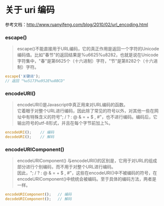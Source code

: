 
# 关于 uri 编码

参考文档：http://www.ruanyifeng.com/blog/2010/02/url_encoding.html

### escape()

> escape()不能直接用于URL编码，它的真正作用是返回一个字符的Unicode编码值。比如"春节"的返回结果是%u6625%u8282，也就是说在Unicode字符集中，"春"是第6625个（十六进制）字符，"节"是第8282个（十六进制）字符。

```js
escape('关键词');
// 返回 "%u5173%u952E%u8BCD"
```

### encodeURI()

> encodeURI()是Javascript中真正用来对URL编码的函数。  
> 它着眼于对整个URL进行编码，因此除了常见的符号以外，对其他一些在网址中有特殊含义的符号"; / ? : @ & = + $ , #"，也不进行编码。编码后，它输出符号的utf-8形式，并且在每个字节前加上%。

```js
encodeURI(); 	// 编码
decodeURI(); 	// 解码
```

### encodeURIComponent()

> encodeURIComponent() 与encodeURI()的区别是，它用于对URL的组成部分进行个别编码，而不用于对整个URL进行编码。  
> 因此，"; / ? : @ & = + $ , #"，这些在encodeURI()中不被编码的符号，在encodeURIComponent()中统统会被编码。至于具体的编码方法，两者是一样。

```js
encodeURIComponent(); 	// 编码
decodeURIComponent(); 	// 解码
```

